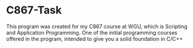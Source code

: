 # C867-Task
 
This program was created for my C867 course at WGU, which is Scripting and Application Programming. One of the initial programming courses offered in the program, intended to give you a solid foundation in C/C++
